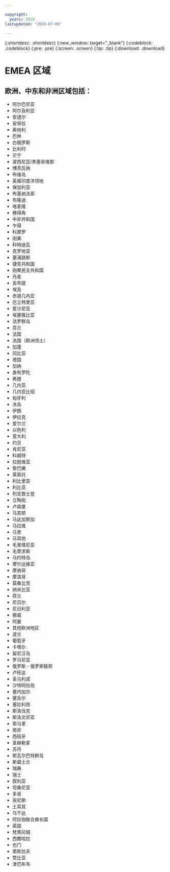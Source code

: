```yaml
---

copyright:
  years: 2018
lastupdated: "2018-07-09"

---
```


{:shortdesc: .shortdesc}
{:new_window: target="_blank"}
{:codeblock: .codeblock}
{:pre: .pre}
{:screen: .screen}
{:tip: .tip}
{:download: .download}

# EMEA 区域

## 欧洲、中东和非洲区域包括：
  * 阿尔巴尼亚
  * 阿尔及利亚
  * 安道尔
  * 安哥拉
  * 奥地利
  * 巴林
  * 白俄罗斯
  * 比利时
  * 贝宁
  * 波西尼亚/黑塞哥维那
  * 博茨瓦纳
  * 布维岛
  * 英属印度洋领地
  * 保加利亚
  * 布基纳法索
  * 布隆迪
  * 喀麦隆
  * 佛得角
  * 中非共和国
  * 乍得
  * 科摩罗
  * 刚果
  * 科特迪瓦
  * 克罗地亚
  * 塞浦路斯
  * 捷克共和国
  * 刚果民主共和国
  * 丹麦
  * 吉布提
  * 埃及
  * 赤道几内亚
  * 厄立特里亚
  * 爱沙尼亚
  * 埃塞俄比亚
  * 法罗群岛
  * 芬兰
  * 法国
  * 法国（欧洲领土）
  * 加蓬
  * 冈比亚
  * 德国
  * 加纳
  * 直布罗陀
  * 希腊
  * 几内亚
  * 几内亚比绍
  * 匈牙利
  * 冰岛
  * 伊朗
  * 伊拉克
  * 爱尔兰
  * 以色列
  * 意大利
  * 约旦
  * 肯尼亚
  * 科威特
  * 拉脱维亚
  * 黎巴嫩
  * 莱索托
  * 利比里亚
  * 利比亚
  * 列支敦士登
  * 立陶宛
  * 卢森堡
  * 马其顿
  * 马达加斯加
  * 马拉维
  * 马里
  * 马耳他
  * 毛里塔尼亚
  * 毛里求斯
  * 马约特岛
  * 摩尔达维亚
  * 摩纳哥
  * 摩洛哥
  * 莫桑比克
  * 纳米比亚
  * 荷兰
  * 尼日尔
  * 尼日利亚
  * 挪威
  * 阿曼
  * 其他欧洲地区
  * 波兰
  * 葡萄牙
  * 卡塔尔
  * 留尼汪岛
  * 罗马尼亚
  * 俄罗斯 - 俄罗斯联邦
  * 卢旺达
  * 圣马利诺
  * 沙特阿拉伯
  * 塞内加尔
  * 塞舌尔
  * 塞拉利昂
  * 斯洛伐克
  * 斯洛文尼亚
  * 索马里
  * 南非
  * 西班牙
  * 圣赫勒拿
  * 苏丹
  * 斯瓦尔巴特群岛
  * 斯威士兰
  * 瑞典
  * 瑞士
  * 叙利亚
  * 坦桑尼亚
  * 多哥
  * 突尼斯
  * 土耳其
  * 乌干达
  * 阿拉伯联合酋长国
  * 英国
  * 梵蒂冈城
  * 西撒哈拉
  * 也门
  * 南斯拉夫
  * 赞比亚
  * 津巴布韦
